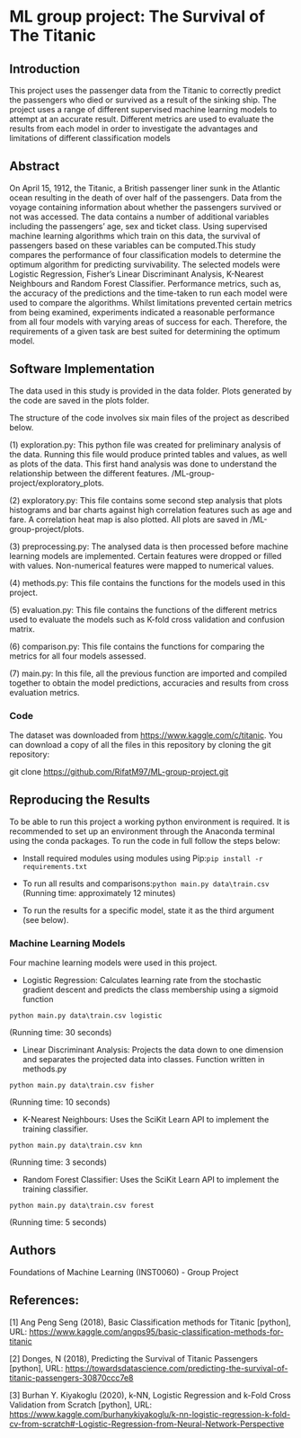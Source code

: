 # ML group project: The Survival of The Titanic

## Introduction 

This project uses the passenger data from the Titanic to correctly predict the passengers who died or survived as a result of the sinking ship. The project uses a range of different supervised machine learning models to attempt at an accurate result. Different metrics are used to evaluate the results from each model in order to investigate the advantages and limitations of different classification models

## Abstract
On April 15, 1912, the Titanic, a British passenger liner sunk in the Atlantic ocean resulting in the death of over half of the passengers. Data from the voyage containing information about whether the passengers survived or not was accessed. The data contains a number of additional variables including the passengers’ age, sex and ticket class. Using supervised machine learning algorithms which train on this data, the survival of passengers based on these variables can be computed.This study compares the performance of four classification models to determine the optimum algorithm for predicting survivability. The selected models were Logistic Regression, Fisher’s Linear Discriminant Analysis, K-Nearest Neighbours and Random Forest Classifier. Performance metrics, such as, the accuracy of the predictions and the time-taken to run each model were used to compare the algorithms. Whilst limitations prevented certain metrics from being examined, experiments indicated a reasonable performance from all four models with varying areas of success for each. Therefore, the requirements of a given task are best suited for determining the optimum model.

## Software Implementation

The data used in this study is provided in the data folder. Plots generated by the code are saved in the plots folder.

The structure of the code involves six main files of the project as described below.

(1) exploration.py: This python file was created for preliminary analysis of the data. Running this file would produce printed tables and values, as well as plots of the data. This first hand analysis was done to understand the relationship between the different features. /ML-group-project/exploratory_plots.

(2) exploratory.py: This file contains some second step analysis that plots histograms and bar charts against high correlation features such as age and fare. A correlation heat map is also plotted. All plots are saved in /ML-group-project/plots.

(3) preprocessing.py: The analysed data is then processed before machine learning models are implemented. Certain features were dropped or filled with values. Non-numerical features were mapped to numerical values.

(4) methods.py: This file contains the functions for the models used in this project.

(5) evaluation.py: This file contains the functions of the different metrics used to evaluate the models such as K-fold cross validation and confusion matrix.

(6) comparison.py: This file contains the functions for comparing the metrics for all four models assessed.

(7) main.py: In this file, all the previous function are imported and compiled together to obtain the model predictions, accuracies and results from cross evaluation metrics.

### Code

The dataset was downloaded from https://www.kaggle.com/c/titanic. You can download a copy of all the files in this repository by cloning the git repository:

git clone https://github.com/RifatM97/ML-group-project.git

## Reproducing the Results

To be able to run this project a working python environment is required. It is recommended to set up an environment through the Anaconda terminal using the conda packages. To run the code in full follow the steps below:

* Install required modules using modules using Pip:`pip install -r requirements.txt`

* To run all results and comparisons:`python main.py data\train.csv`
    (Running time: approximately 12 minutes)

* To run the results for a specific model, state it as the third argument (see below).  

### Machine Learning Models

Four machine learning models were used in this project. 

* Logistic Regression: Calculates learning rate from the stochastic gradient descent and predicts the class membership using a sigmoid function

`python main.py data\train.csv logistic` 

(Running time: 30 seconds)

* Linear Discriminant Analysis: Projects the data down to one dimension and separates the projected data into classes. Function written in methods.py

`python main.py data\train.csv fisher`

(Running time: 10 seconds)

* K-Nearest Neighbours: Uses the SciKit Learn API to implement the training classifier. 

`python main.py data\train.csv knn` 

(Running time: 3 seconds)

* Random Forest Classifier: Uses the SciKit Learn API to implement the training classifier. 

`python main.py data\train.csv forest` 

(Running time: 5 seconds)

## Authors

Foundations of Machine Learning (INST0060) - Group Project

## References:
[1] Ang Peng Seng (2018), Basic Classification methods for Titanic [python], URL: https://www.kaggle.com/angps95/basic-classification-methods-for-titanic 

[2] Donges, N (2018), Predicting the Survival of Titanic Passengers [python], URL: https://towardsdatascience.com/predicting-the-survival-of-titanic-passengers-30870ccc7e8

[3] Burhan Y. Kiyakoglu (2020), k-NN, Logistic Regression and k-Fold Cross Validation from Scratch [python], URL: https://www.kaggle.com/burhanykiyakoglu/k-nn-logistic-regression-k-fold-cv-from-scratch#-Logistic-Regression-from-Neural-Network-Perspective 

